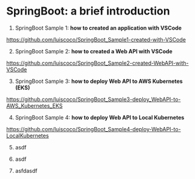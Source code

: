 # SpringBoot: a brief introduction

1. SpringBoot Sample 1: **how to created an application with VSCode**

https://github.com/luiscoco/SpringBoot_Sample1-created-with-VSCode

2. SpringBoot Sample 2: **how to created a Web API with VSCode**

https://github.com/luiscoco/SpringBoot_Sample2-created-WebAPI-with-VSCode

3. SpringBoot Sample 3: **how to deploy Web API to AWS Kubernetes (EKS)**

https://github.com/luiscoco/SpringBoot_Sample3-deploy_WebAPI-to-AWS_Kubernetes_EKS

4. SpringBoot Sample 4: **how to deploy Web API to Local Kubernetes**

https://github.com/luiscoco/SpringBoot_Sample4-deploy-WebAPI-to-LocalKubernetes

5. asdf

6. asdf

7. asfdasdf

